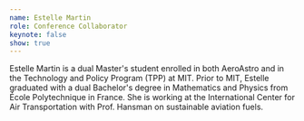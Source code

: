 ```yaml
---
name: Estelle Martin
role: Conference Collaborator
keynote: false
show: true
---
```


Estelle Martin is a dual Master's student enrolled in both AeroAstro and in the Technology and Policy Program (TPP) at MIT. Prior to MIT, Estelle graduated with a dual Bachelor's degree in Mathematics and Physics from École Polytechnique in France. She is working at the International Center for Air Transportation with Prof. Hansman on sustainable aviation fuels.
